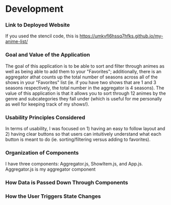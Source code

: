 # Development

### Link to Deployed Website
If you used the stencil code, this is https://umkvfl6hssq7hfks.github.io/my-anime-list/

### Goal and Value of the Application
The goal of this application is to be able to sort and filter through animes as well as being able to add them to your "Favorites"; additionally, there is an aggregator athat counts up the total number of seasons across all of the shows in your "Favorites" list (ie. if you have two shows that are 1 and 3 seasons respectively, the total number in the aggregator is 4 seasons). The value of this application is that it allows you to sort through 12 animes by the genre and subcategories they fall under (which is useful for me personally as well for keeping track of my shows!).

### Usability Principles Considered
In terms of usability, I was focused on 1) having an easy to follow layout and 2) having clear buttons so that users can intuitively understand what each button is meant to do (ie. sorting/filtering versus adding to favorites).

### Organization of Components
I have three components: Aggregator.js, ShowItem.js, and App.js. Aggregator.js is my aggregator component

### How Data is Passed Down Through Components

### How the User Triggers State Changes


